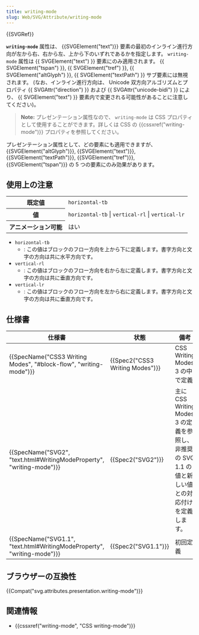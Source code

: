 ```yaml
---
title: writing-mode
slug: Web/SVG/Attribute/writing-mode
---
```


{{SVGRef}}

**`writing-mode`** 属性は、 {{SVGElement("text")}} 要素の最初のインライン進行方向が左から右、右から左、上から下のいずれであるかを指定します。 `writing-mode` 属性は {{ SVGElement("text") }} 要素にのみ適用されます。 {{ SVGElement("tspan") }}, {{ SVGElement("tref") }}, {{ SVGElement("altGlyph") }}, {{ SVGElement("textPath") }} サブ要素には無視されます。 (なお、インライン進行方向は、 Unicode 双方向アルゴリズムとプロパティ {{ SVGAttr("direction") }} および {{ SVGAttr("unicode-bidi") }} により、 {{ SVGElement("text") }} 要素内で変更される可能性があることに注意してください)。

> **Note:** プレゼンテーション属性なので、 `writing-mode` は CSS プロパティとして使用することができます。詳しくは CSS の {{cssxref("writing-mode")}} プロパティを参照してください。

プレゼンテーション属性として、どの要素にも適用できますが、 {{SVGElement("altGlyph")}}, {{SVGElement("text")}}, {{SVGElement("textPath")}}, {{SVGElement("tref")}}, {{SVGElement("tspan")}} の 5 つの要素にのみ効果があります。

## 使用上の注意

<table class="properties">
  <tbody>
    <tr>
      <th scope="row">既定値</th>
      <td><code>horizontal-tb</code></td>
    </tr>
    <tr>
      <th scope="row">値</th>
      <td>
        <code>horizontal-tb</code> | <code>vertical-rl</code> |
        <code>vertical-lr</code>
      </td>
    </tr>
    <tr>
      <th scope="row">アニメーション可能</th>
      <td>はい</td>
    </tr>
  </tbody>
</table>

- `horizontal-tb`
  - : この値はブロックのフロー方向を上から下に定義します。書字方向と文字の方向は共に水平方向です。
- `vertical-rl`
  - : この値はブロックのフロー方向を右から左に定義します。書字方向と文字の方向は共に垂直方向です。
- `vertical-lr`
  - : この値はブロックのフロー方向を左から右に定義します。書字方向と文字の方向は共に垂直方向です。

## 仕様書

| 仕様書                                                                                           | 状態                                     | 備考                                                                                               |
| ------------------------------------------------------------------------------------------------ | ---------------------------------------- | -------------------------------------------------------------------------------------------------- |
| {{SpecName("CSS3 Writing Modes", "#block-flow", "writing-mode")}}         | {{Spec2("CSS3 Writing Modes")}} | CSS Writing Modes 3 の中で定義                                                                     |
| {{SpecName("SVG2", "text.html#WritingModeProperty", "writing-mode")}}     | {{Spec2("SVG2")}}                 | 主に CSS Writing Modes 3 の定義を参照し、非推奨の SVG 1.1 の値と新しい値との対応付けを定義します。 |
| {{SpecName("SVG1.1", "text.html#WritingModeProperty", "writing-mode")}} | {{Spec2("SVG1.1")}}                 | 初回定義                                                                                           |

## ブラウザーの互換性

{{Compat("svg.attributes.presentation.writing-mode")}}

## 関連情報

- {{cssxref("writing-mode", "CSS writing-mode")}}
